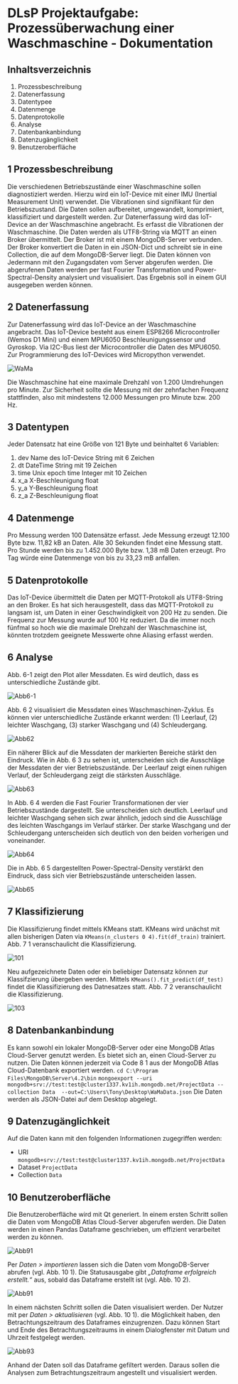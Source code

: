 # DLsP Projektaufgabe: Prozessüberwachung einer Waschmaschine - Dokumentation

## Inhaltsverzeichnis
1.	Prozessbeschreibung
2.	Datenerfassung
3.	Datentypee
4.	Datenmenge
5.	Datenprotokolle	
6.	Analyse	
7.	Datenbankanbindung	
8.	Datenzugänglichkeit	
9.	Benutzeroberfläche	

## 1 Prozessbeschreibung
Die verschiedenen Betriebszustände einer Waschmaschine sollen diagnostiziert werden. Hierzu wird ein IoT-Device mit einer IMU (Inertial Measurement Unit) verwendet. Die Vibrationen sind signifikant für den Betriebszustand. Die Daten sollen aufbereitet, umgewandelt, komprimiert, klassifiziert und dargestellt werden.
Zur Datenerfassung wird das IoT-Device an der Waschmaschine angebracht. Es erfasst die Vibrationen der Waschmaschine. Die Daten werden als UTF8-String via MQTT an einen Broker übermittelt. Der Broker ist mit einem MongoDB-Server verbunden. Der Broker konvertiert die Daten in ein JSON-Dict und schreibt sie in eine Collection, die auf dem MongoDB-Server liegt.
Die Daten können von Jedermann mit den Zugangsdaten vom Server abgerufen werden. Die abgerufenen Daten werden per fast Fourier Transformation und Power-Spectral-Density analysiert und visualisiert. Das Ergebnis soll in einem GUI ausgegeben werden können.

## 2 Datenerfassung
Zur Datenerfassung wird das IoT-Device an der Waschmaschine angebracht. Das IoT-Device besteht aus einem ESP8266 Microcontroller (Wemos D1 Mini) und einem MPU6050 Beschleunigungssensor und Gyroskop. Via I2C-Bus liest der Microcontroller die Daten des MPU6050. Zur Programmierung des IoT-Devices wird Micropython verwendet.

![WaMa](/../main/11_Abbildungen/WaMa.jpg)

Die Waschmaschine hat eine maximale Drehzahl von 1.200 Umdrehungen pro Minute. Zur Sicherheit sollte die Messung mit der zehnfachen Frequenz stattfinden, also mit mindestens 12.000 Messungen pro Minute bzw. 200 Hz.

## 3 Datentypen
Jeder Datensatz hat eine Größe von 121 Byte und beinhaltet 6 Variablen:
1.	dev	Name des IoT-Device		String mit 6 Zeichen
2.	dt	DateTime			String mit 19 Zeichen
3.	time	Unix epoch time		Integer mit 10 Zeichen
4.	x_a	X-Beschleunigung 		float
5.	y_a	Y-Beschleunigung		float
6.	z_a	Z-Beschleunigung		float

## 4 Datenmenge
Pro Messung werden 100 Datensätze erfasst. Jede Messung erzeugt 12.100 Byte bzw. 11,82 kB an Daten. Alle 30 Sekunden findet eine Messung statt. Pro Stunde werden bis zu 1.452.000 Byte bzw. 1,38 mB Daten erzeugt. Pro Tag würde eine Datenmenge von bis zu 33,23 mB anfallen.

## 5 Datenprotokolle
Das IoT-Device übermittelt die Daten per MQTT-Protokoll als UTF8-String an den Broker. Es hat sich herausgestellt, dass das MQTT-Protokoll zu langsam ist, um Daten in einer Geschwindigkeit von 200 Hz zu senden. Die Frequenz zur Messung wurde auf 100 Hz reduziert. Da die immer noch fünfmal so hoch wie die maximale Drehzahl der Waschmaschine ist, könnten trotzdem geeignete Messwerte ohne Aliasing erfasst werden.

## 6 Analyse
Abb. 6-1 zeigt den Plot aller Messdaten. Es wird deutlich, dass es unterschiedliche Zustände gibt.

![Abb6-1](/../main/11_Abbildungen/Abb6-1.png)

Abb. 6 2 visualisiert die Messdaten eines Waschmaschinen-Zyklus. Es können vier unterschiedliche Zustände erkannt werden: (1) Leerlauf, (2) leichter Waschgang, (3) starker Waschgang und (4) Schleudergang.

![Abb62](/../main/11_Abbildungen/Abb62.png)

Ein näherer Blick auf die Messdaten der markierten Bereiche stärkt den Eindruck. Wie in Abb. 6 3 zu sehen ist, unterscheiden sich die Ausschläge der Messdaten der vier Betriebszustände. Der Leerlauf zeigt einen ruhigen Verlauf, der Schleudergang zeigt die stärksten Ausschläge.

![Abb63](/../main/11_Abbildungen/Abb63.png)

In Abb. 6 4 werden die Fast Fourier Transformationen der vier Betriebszustände dargestellt. Sie unterscheiden sich deutlich. Leerlauf und leichter Waschgang sehen sich zwar ähnlich, jedoch sind die Ausschläge des leichten Waschgangs im Verlauf stärker. Der starke Waschgang und der Schleudergang unterscheiden sich deutlich von den beiden vorherigen und voneinander. 

![Abb64](/../main/11_Abbildungen/Abb64.png)

Die in Abb. 6 5 dargestellten Power-Spectral-Density verstärkt den Eindruck, dass sich vier Betriebszustände unterscheiden lassen.

![Abb65](/../main/11_Abbildungen/Abb65.png)

## 7 Klassifizierung
Die Klassifizierung findet mittels KMeans statt. KMeans wird unächst mit allen bisherigen Daten via `KMeans(n_clusters 0 4).fit(df_train)` trainiert. Abb. 7 1 veranschaulicht die Klassifizierung.

![101](/../main/11_Abbildungen/101.png)

Neu aufgezeichnete Daten oder ein beliebiger Datensatz können zur Klassifzierung übergeben werden. Mittels `KMeans().fit_predict(df_test)` findet die Klassifizierung des Datnesatzes statt. Abb. 7 2 veranschaulicht die Klassifizierung.

![103](/../main/11_Abbildungen/103.png)

## 8 Datenbankanbindung
Es kann sowohl ein lokaler MongoDB-Server oder eine MongoDB Atlas Cloud-Server genutzt werden. Es bietet sich an, einen Cloud-Server zu nutzen. Die Daten können jederzeit via Code 8 1 aus der MongoDB Atlas Cloud-Datenbank exportiert werden.
`cd C:\Program Files\MongoDB\Server\4.2\bin`
`mongoexport --uri mongodb+srv://test:test@cluster1337.kv1ih.mongodb.net/ProjectData --collection Data  --out=C:\Users\Tony\Desktop\WaMaData.json`
Die Daten werden als JSON-Datei auf dem Desktop abgelegt.

## 9 Datenzugänglichkeit
Auf die Daten kann mit den folgenden Informationen zugegriffen werden:
- URI           `mongodb+srv://test:test@cluster1337.kv1ih.mongodb.net/ProjectData`
- Dataset       `ProjectData`
- Collection    `Data`

## 10 Benutzeroberfläche
Die Benutzeroberfläche wird mit Qt generiert. In einem ersten Schritt sollen die Daten vom MongoDB Atlas Cloud-Server abgerufen werden. Die Daten werden in einen Pandas Dataframe geschrieben, um effizient verarbeitet werden zu können.

![Abb91](/../main/11_Abbildungen/Abb91.png)

Per *Daten > importieren* lassen sich die Daten vom MongoDB-Server abrufen (vgl. Abb. 10 1). Die Statusausgabe gibt *„Dataframe erfolgreich erstellt.“* aus, sobald das Dataframe erstellt ist (vgl. Abb. 10 2).

![Abb91](/../main/11_Abbildungen/Abb92.png)

In einem nächsten Schritt sollen die Daten visualisiert werden. Der Nutzer mit per *Daten > aktualisieren* (vgl. Abb. 10 1). die Möglichkeit haben, den Betrachtungszeitraum des Dataframes einzugrenzen. Dazu können Start und Ende des Betrachtungszeitraums in einem Dialogfenster mit Datum und Uhrzeit festgelegt werden.

![Abb93](/../main/11_Abbildungen/Abb93.png)

Anhand der Daten soll das Dataframe gefiltert werden. Daraus sollen die Analysen zum Betrachtungszeitraum angestellt und visualisiert werden.

